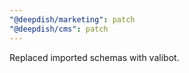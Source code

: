 ```yaml
---
"@deepdish/marketing": patch
"@deepdish/cms": patch
---
```


Replaced imported schemas with valibot.
